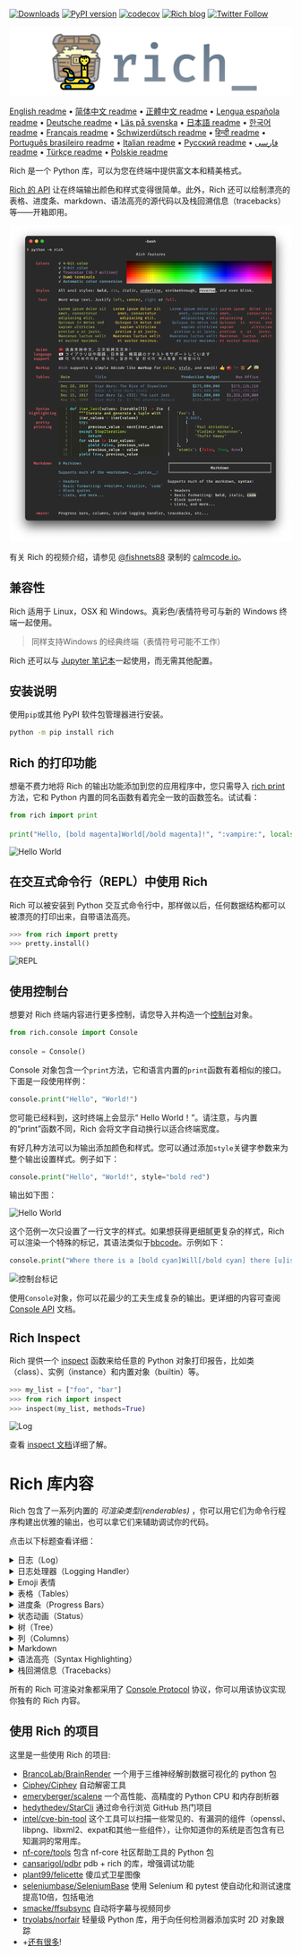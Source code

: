 [![Downloads](https://pepy.tech/badge/rich/month)](https://pepy.tech/project/rich)
[![PyPI version](https://badge.fury.io/py/rich.svg)](https://badge.fury.io/py/rich)
[![codecov](https://codecov.io/gh/Textualize/rich/branch/master/graph/badge.svg)](https://codecov.io/gh/Textualize/rich)
[![Rich blog](https://img.shields.io/badge/blog-rich%20news-yellowgreen)](https://www.willmcgugan.com/tag/rich/)
[![Twitter Follow](https://img.shields.io/twitter/follow/willmcgugan.svg?style=social)](https://twitter.com/willmcgugan)

![Logo](https://github.com/textualize/rich/raw/master/imgs/logo.svg)

[English readme](https://github.com/textualize/rich/blob/master/README.md)
 • [简体中文 readme](https://github.com/textualize/rich/blob/master/README.cn.md)
 • [正體中文 readme](https://github.com/textualize/rich/blob/master/README.zh-tw.md)
 • [Lengua española readme](https://github.com/textualize/rich/blob/master/README.es.md)
 • [Deutsche readme](https://github.com/textualize/rich/blob/master/README.de.md)
 • [Läs på svenska](https://github.com/textualize/rich/blob/master/README.sv.md)
 • [日本語 readme](https://github.com/textualize/rich/blob/master/README.ja.md)
 • [한국어 readme](https://github.com/textualize/rich/blob/master/README.kr.md)
 • [Français readme](https://github.com/textualize/rich/blob/master/README.fr.md)
 • [Schwizerdütsch readme](https://github.com/textualize/rich/blob/master/README.de-ch.md)
 • [हिन्दी readme](https://github.com/textualize/rich/blob/master/README.hi.md)
 • [Português brasileiro readme](https://github.com/textualize/rich/blob/master/README.pt-br.md)
 • [Italian readme](https://github.com/textualize/rich/blob/master/README.it.md)
 • [Русский readme](https://github.com/textualize/rich/blob/master/README.ru.md)
  • [فارسی readme](https://github.com/textualize/rich/blob/master/README.fa.md)
 • [Türkçe readme](https://github.com/textualize/rich/blob/master/README.tr.md)
 • [Polskie readme](https://github.com/textualize/rich/blob/master/README.pl.md)

Rich 是一个 Python 库，可以为您在终端中提供富文本和精美格式。

[Rich 的 API](https://rich.readthedocs.io/en/latest/) 让在终端输出颜色和样式变得很简单。此外，Rich 还可以绘制漂亮的表格、进度条、markdown、语法高亮的源代码以及栈回溯信息（tracebacks）等——开箱即用。

![功能纵览](https://github.com/textualize/rich/raw/master/imgs/features.png)

有关 Rich 的视频介绍，请参见
[@fishnets88](https://twitter.com/fishnets88) 录制的
[calmcode.io](https://calmcode.io/rich/introduction.html)。

## 兼容性

Rich 适用于 Linux，OSX 和 Windows。真彩色/表情符号可与新的 Windows 终端一起使用。
> 同样支持Windows 的经典终端（表情符号可能不工作）

Rich 还可以与 [Jupyter 笔记本](https://jupyter.org/)一起使用，而无需其他配置。

## 安装说明

使用`pip`或其他 PyPI 软件包管理器进行安装。

```sh
python -m pip install rich
```

## Rich 的打印功能

想毫不费力地将 Rich 的输出功能添加到您的应用程序中，您只需导入 [rich print](https://rich.readthedocs.io/en/latest/introduction.html#quick-start) 方法，它和 Python 内置的同名函数有着完全一致的函数签名。试试看：

```python
from rich import print

print("Hello, [bold magenta]World[/bold magenta]!", ":vampire:", locals())
```

![Hello World](https://github.com/textualize/rich/raw/master/imgs/print.png)

## 在交互式命令行（REPL）中使用 Rich

Rich 可以被安装到 Python 交互式命令行中，那样做以后，任何数据结构都可以被漂亮的打印出来，自带语法高亮。

```python
>>> from rich import pretty
>>> pretty.install()
```

![REPL](https://github.com/textualize/rich/raw/master/imgs/repl.png)

## 使用控制台

想要对 Rich 终端内容进行更多控制，请您导入并构造一个[控制台](https://rich.readthedocs.io/en/latest/reference/console.html#rich.console.Console)对象。

```python
from rich.console import Console

console = Console()
```

Console 对象包含一个`print`方法，它和语言内置的`print`函数有着相似的接口。下面是一段使用样例：

```python
console.print("Hello", "World!")
```

您可能已经料到，这时终端上会显示“ Hello World！”。请注意，与内置的“print”函数不同，Rich 会将文字自动换行以适合终端宽度。

有好几种方法可以为输出添加颜色和样式。您可以通过添加`style`关键字参数来为整个输出设置样式。例子如下：

```python
console.print("Hello", "World!", style="bold red")
```

输出如下图：

![Hello World](https://github.com/textualize/rich/raw/master/imgs/hello_world.png)

这个范例一次只设置了一行文字的样式。如果想获得更细腻更复杂的样式，Rich 可以渲染一个特殊的标记，其语法类似于[bbcode](https://en.wikipedia.org/wiki/BBCode)。示例如下：

```python
console.print("Where there is a [bold cyan]Will[/bold cyan] there [u]is[/u] a [i]way[/i].")
```

![控制台标记](https://github.com/textualize/rich/raw/master/imgs/where_there_is_a_will.png)

使用`Console`对象，你可以花最少的工夫生成复杂的输出。更详细的内容可查阅 [Console API](https://rich.readthedocs.io/en/latest/console.html) 文档。

## Rich Inspect

Rich 提供一个 [inspect](https://rich.readthedocs.io/en/latest/reference/init.html?highlight=inspect#rich.inspect) 函数来给任意的 Python 对象打印报告，比如类（class）、实例（instance）和内置对象（builtin）等。

```python
>>> my_list = ["foo", "bar"]
>>> from rich import inspect
>>> inspect(my_list, methods=True)
```

![Log](https://github.com/textualize/rich/raw/master/imgs/inspect.png)

查看  [inspect 文档](https://rich.readthedocs.io/en/latest/reference/init.html#rich.inspect)详细了解。

# Rich 库内容

Rich 包含了一系列内置的 _可渲染类型(renderables)_ ，你可以用它们为命令行程序构建出优雅的输出，也可以拿它们来辅助调试你的代码。

点击以下标题查看详细：

<details>
<summary>日志（Log）</summary>

Console 对象有一个与`print()`类似的`log()`方法，但它会多输出一列内容，里面包含当前时间以及调用方法的文件行号。默认情况下，Rich 将针对 Python 结构和 repr 字符串添加语法高亮。如果您记录一个集合（如字典或列表），Rich 会把它漂亮地打印出来，使其切合可用空间。下面是其中一些功能的示例：

```python
from rich.console import Console
console = Console()

test_data = [
    {"jsonrpc": "2.0", "method": "sum", "params": [None, 1, 2, 4, False, True], "id": "1",},
    {"jsonrpc": "2.0", "method": "notify_hello", "params": [7]},
    {"jsonrpc": "2.0", "method": "subtract", "params": [42, 23], "id": "2"},
]

def test_log():
    enabled = False
    context = {
        "foo": "bar",
    }
    movies = ["Deadpool", "Rise of the Skywalker"]
    console.log("Hello from", console, "!")
    console.log(test_data, log_locals=True)


test_log()
```

以上范例的输出如下：

![日志](https://github.com/textualize/rich/raw/master/imgs/log.png)

注意其中的`log_locals`参数会输出一个表格，该表格包含调用 log 方法的局部变量。

log 方法既可用于将常驻进程（例如服务器进程）的日志打印到终端，在调试时也是个好帮手。

</details>
<details>
<summary>日志处理器（Logging Handler）</summary>

您还可以使用内置的[处理器类](https://rich.readthedocs.io/en/latest/logging.html)来对 Python 的 logging 模块的输出进行格式化和着色。下面是输出示例：

![记录](https://github.com/textualize/rich/raw/master/imgs/logging.png)

</details>

<details>
<summary>Emoji 表情</summary>

将名称放在两个冒号之间即可在控制台输出中插入 emoji 表情符。示例如下：

```python
>>> console.print(":smiley: :vampire: :pile_of_poo: :thumbs_up: :raccoon:")
😃 🧛 💩 👍 🦝
```

请谨慎地使用此功能。

</details>

<details>
<summary>表格（Tables）</summary>

Rich 可以使用 Unicode 框字符来呈现多变的[表格](https://rich.readthedocs.io/en/latest/tables.html)。Rich 包含多种边框，样式，单元格对齐等格式设置的选项。下面是一个简单的示例：

```python
from rich.console import Console
from rich.table import Column, Table

console = Console()

table = Table(show_header=True, header_style="bold magenta")
table.add_column("Date", style="dim", width=12)
table.add_column("Title")
table.add_column("Production Budget", justify="right")
table.add_column("Box Office", justify="right")
table.add_row(
    "Dec 20, 2019", "Star Wars: The Rise of Skywalker", "$275,000,000", "$375,126,118"
)
table.add_row(
    "May 25, 2018",
    "[red]Solo[/red]: A Star Wars Story",
    "$275,000,000",
    "$393,151,347",
)
table.add_row(
    "Dec 15, 2017",
    "Star Wars Ep. VIII: The Last Jedi",
    "$262,000,000",
    "[bold]$1,332,539,889[/bold]",
)

console.print(table)
```

该示例的输出如下：

![表格](https://github.com/textualize/rich/raw/master/imgs/table.png)

请注意，控制台标记的呈现方式与`print()`和`log()`相同。实际上，由 Rich 渲染的任何内容都可以添加到标题/行（甚至其他表格）中。

`Table`类很聪明，可以调整列的大小以适合终端的可用宽度，并能根据需要对文字折行。下面是相同的示例，输出与比上表小的终端上：

![表格 2](https://github.com/textualize/rich/raw/master/imgs/table2.png)

</details>

<details>
<summary>进度条（Progress Bars）</summary>

Rich 可以渲染多种“无闪烁”的[进度](https://rich.readthedocs.io/en/latest/progress.html)条图形，以跟踪长时间运行的任务。

基本用法：用`track`函数调用任何程序并迭代结果。下面是一个例子：

```python
from rich.progress import track

for step in track(range(100)):
    do_step(step)
```

添加多个进度条并不难。以下是从文档中获取的示例：

![进度](https://github.com/textualize/rich/raw/master/imgs/progress.gif)

这些列可以配置为显示您所需的任何详细信息。内置列包括完成百分比，文件大小，文件速度和剩余时间。下面是显示正在进行的下载的示例：

![进度](https://github.com/textualize/rich/raw/master/imgs/downloader.gif)

要自己尝试一下，请参阅[examples/downloader.py](https://github.com/textualize/rich/blob/master/examples/downloader.py)，它可以在显示进度的同时下载多个 URL。

</details>

<details>
<summary>状态动画（Status）</summary>

对于那些很难计算进度的情况，你可以使用 [status](https://rich.readthedocs.io/en/latest/reference/console.html#rich.console.Console.status) 方法，它会展示一个“环形旋转（spinner）”的动画和文字信息。这个动画并不会妨碍你正常使用控制台。下面是个例子：

```python
from time import sleep
from rich.console import Console

console = Console()
tasks = [f"task {n}" for n in range(1, 11)]

with console.status("[bold green]Working on tasks...") as status:
    while tasks:
        task = tasks.pop(0)
        sleep(1)
        console.log(f"{task} complete")
```

这会往终端生成以下输出：

![status](https://github.com/textualize/rich/raw/master/imgs/status.gif)

这个旋转动画借鉴自 [cli-spinners](https://www.npmjs.com/package/cli-spinners) 项目。你可以通过`spinner`参数指定一种动画效果。执行以下命令来查看所有可选值：

```
python -m rich.spinner
```

这会往终端输出以下内容：

![spinners](https://github.com/textualize/rich/raw/master/imgs/spinners.gif)

</details>

<details>
<summary>树（Tree）</summary>

Rich 可以渲染一个包含引导线的[树（tree）](https://rich.readthedocs.io/en/latest/tree.html)。对于展示文件目录结构和其他分级数据来说，树是理想选择。

树的标签可以是简单文本或任何 Rich 能渲染的东西。执行以下命令查看演示：

```
python -m rich.tree
```

这会产生以下输出：

![markdown](https://github.com/textualize/rich/raw/master/imgs/tree.png)

[tree.py](https://github.com/textualize/rich/blob/master/examples/tree.py) 是一个展示任意目录的文件树视图的样例文件，类似于 Linux 中的 `tree` 命令。

</details>

<details>
<summary>列（Columns）</summary>

Rich 可以将内容通过排列整齐的，具有相等或最佳的宽度的[列](https://rich.readthedocs.io/en/latest/columns.html)来呈现。下面是（macOS / Linux）`ls`命令的一个非常基本的克隆，用于用列来显示目录列表：

```python
import os
import sys

from rich import print
from rich.columns import Columns

directory = os.listdir(sys.argv[1])
print(Columns(directory))
```

以下屏幕截图是[列示例](https://github.com/textualize/rich/blob/master/examples/columns.py)的输出，该列显示了从 API 提取的数据：

![列](https://github.com/textualize/rich/raw/master/imgs/columns.png)

</details>

<details>
<summary>Markdown</summary>

Rich 可以呈现[markdown](https://rich.readthedocs.io/en/latest/markdown.html)，并可相当不错的将其格式转移到终端。

为了渲染 markdown，请导入`Markdown`类，并使用包含 markdown 代码的字符串来构造它，然后将其打印到控制台。例子如下：

```python
from rich.console import Console
from rich.markdown import Markdown

console = Console()
with open("README.md") as readme:
    markdown = Markdown(readme.read())
console.print(markdown)
```

该例子的输出如下图：

![markdown](https://github.com/textualize/rich/raw/master/imgs/markdown.png)

</details>

<details>
<summary>语法高亮（Syntax Highlighting）</summary>

Rich 使用[pygments](https://pygments.org/)库来实现[语法高亮显示](https://rich.readthedocs.io/en/latest/syntax.html)。用法类似于渲染 markdown。构造一个`Syntax`对象并将其打印到控制台。下面是一个例子：

```python
from rich.console import Console
from rich.syntax import Syntax

my_code = '''
def iter_first_last(values: Iterable[T]) -> Iterable[Tuple[bool, bool, T]]:
    """Iterate and generate a tuple with a flag for first and last value."""
    iter_values = iter(values)
    try:
        previous_value = next(iter_values)
    except StopIteration:
        return
    first = True
    for value in iter_values:
        yield first, False, previous_value
        first = False
        previous_value = value
    yield first, True, previous_value
'''
syntax = Syntax(my_code, "python", theme="monokai", line_numbers=True)
console = Console()
console.print(syntax)
```

输出如下：

![语法](https://github.com/textualize/rich/raw/master/imgs/syntax.png)

</details>

<details>
<summary>栈回溯信息（Tracebacks）</summary>

Rich 可以渲染出漂亮的[栈回溯信息](https://rich.readthedocs.io/en/latest/traceback.html)，它比标准的 Python 格式更容易阅读，且能显示更多的代码。您可以将 Rich 设置为默认的栈回溯处理程序，这样所有未捕获的异常都将由 Rich 为渲染。

下面是在 OSX（在 Linux 上也类似）系统的效果：

![回溯](https://github.com/textualize/rich/raw/master/imgs/traceback.png)

</details>

所有的 Rich 可渲染对象都采用了 [Console Protocol](https://rich.readthedocs.io/en/latest/protocol.html) 协议，你可以用该协议实现你独有的 Rich 内容。

## 使用 Rich 的项目

这里是一些使用 Rich 的项目:

- [BrancoLab/BrainRender](https://github.com/BrancoLab/BrainRender)
  一个用于三维神经解剖数据可视化的 python 包
- [Ciphey/Ciphey](https://github.com/Ciphey/Ciphey)
  自动解密工具
- [emeryberger/scalene](https://github.com/emeryberger/scalene)
  一个高性能、高精度的 Python CPU 和内存剖析器
- [hedythedev/StarCli](https://github.com/hedythedev/starcli)
  通过命令行浏览 GitHub 热门项目
- [intel/cve-bin-tool](https://github.com/intel/cve-bin-tool)
  这个工具可以扫描一些常见的、有漏洞的组件（openssl、libpng、libxml2、expat和其他一些组件），让你知道你的系统是否包含有已知漏洞的常用库。
- [nf-core/tools](https://github.com/nf)
  包含 nf-core 社区帮助工具的 Python 包
- [cansarigol/pdbr](https://github.com/cansarigol/pdbr)
  pdb + rich 的库，增强调试功能
- [plant99/felicette](https://github.com/plant99/felicette)
  傻瓜式卫星图像
- [seleniumbase/SeleniumBase](https://github.com/seleniumbase/SeleniumBase)
  使用 Selenium 和 pytest 使自动化和测试速度提高10倍，包括电池
- [smacke/ffsubsync](https://github.com/smacke/ffsubsync)
  自动将字幕与视频同步
- [tryolabs/norfair](https://github.com/tryolabs/norfair)
  轻量级 Python 库，用于向任何检测器添加实时 2D 对象跟踪
- +[还有很多](https://github.com/textualize/rich/network/dependents)!
